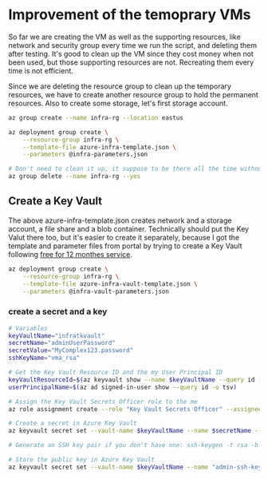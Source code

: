 # Improvement of the temoprary VMs
So far we are creating the VM as well as the supporting resources, like network and security group every time we run the script, and deleting them after testing. It's good to clean up the VM since they cost money when not been used, but those supporting resources are not. Recreating them every time is not efficient.

Since we are deleting the resource group to clean up the temporary resources, we have to create another resource group to hold the permanent resources. Also to create some storage, let's first storage account.

```bash
az group create --name infra-rg --location eastus

az deployment group create \
    --resource-group infra-rg \
    --template-file azure-infra-template.json \
    --parameters @infra-parameters.json

# Don't need to clean it up, it suppose to be there all the time without been charged
az group delete --name infra-rg --yes
```
## Create a Key Vault
The above azure-infra-template.json creates network and a storage account, a file share and a blob container. Technically should put the Key Valut there too, but it's easier to create it separately, because I got the template and parameter files from portal by trying to create a Key Vault following [free for 12 monthes service](https://portal.azure.com/#view/Microsoft_Azure_Billing/FreeServicesBlade).

```bash
az deployment group create \
    --resource-group infra-rg \
    --template-file azure-infra-vault-template.json \
    --parameters @infra-vault-parameters.json
```
### create a secret and a key
```bash
# Variables
keyVaultName="infratkvault"
secretName="adminUserPassword"
secretValue="MyComplex123.password"
sshKeyName="vma_rsa"

# Get the Key Vault Resource ID and the my User Principal ID
keyVaultResourceId=$(az keyvault show --name $keyVaultName --query id --output tsv)
userPrincipalName=$(az ad signed-in-user show --query id -o tsv)

# Assign the Key Vault Secrets Officer role to the me
az role assignment create --role "Key Vault Secrets Officer" --assignee $userPrincipalName --scope $keyVaultResourceId

# Create a secret in Azure Key Vault
az keyvault secret set --vault-name $keyVaultName --name $secretName --value $secretValue

# Generate an SSH key pair if you don't have one: ssh-keygen -t rsa -b 2048 -f $sshKeyName

# Store the public key in Azure Key Vault
az keyvault secret set --vault-name $keyVaultName --name "admin-ssh-key-public" --file "~/.ssh/${sshKeyName}.pub"
```